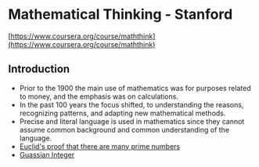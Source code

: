# Mathematical Thinking - Stanford
[https://www.coursera.org/course/maththink](https://www.coursera.org/course/maththink)

## Introduction
- Prior to the 1900 the main use of mathematics was for purposes related to money, and the emphasis was on calculations.
- In the past 100 years the focus shifted, to understanding the reasons, recognizing patterns, and adapting new mathematical methods.
- Precise and literal language is used in mathematics since they cannot assume common background and common understanding of the language.
- [Euclid's proof that there are many prime numbers](http://en.wikipedia.org/wiki/Euclid%27s_theorem)
- [Guassian Integer](http://en.wikipedia.org/wiki/Gaussian_integer)
